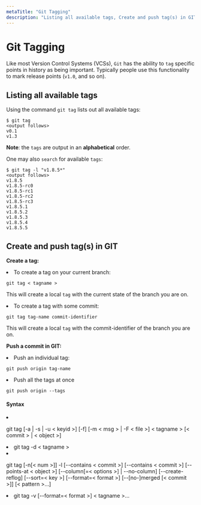 ```yaml
---
metaTitle: "Git Tagging"
description: "Listing all available tags, Create and push tag(s) in GIT"
---
```


# Git Tagging


Like most Version Control Systems (VCSs), `Git` has the ability to `tag` specific points in history as being important. Typically people use this functionality to mark release points (`v1.0`, and so on).



## Listing all available tags


Using the command `git tag` lists out all available tags:

```git
$ git tag
<output follows>
v0.1
v1.3

```

> 
**Note**: the `tags` are output in an **alphabetical** order.


One may also `search` for available `tags`:

```git
$ git tag -l "v1.8.5*"
<output follows>
v1.8.5
v1.8.5-rc0
v1.8.5-rc1
v1.8.5-rc2
v1.8.5-rc3
v1.8.5.1
v1.8.5.2
v1.8.5.3
v1.8.5.4
v1.8.5.5

```



## Create and push tag(s) in GIT


**Create a tag:**

<li>
To create a tag on your current branch:

```git
git tag < tagname >

```


This will create a local `tag` with the current state of the branch you are on.
</li>
<li>
To create a tag with some commit:

```git
git tag tag-name commit-identifier

```


This will create a local `tag` with the commit-identifier of the branch you are on.
</li>

**Push a commit in GIT:**

<li>
Push an individual tag:

```git
git push origin tag-name

```


</li>
<li>
Push all the tags at once

```git
git push origin --tags

```


</li>



#### Syntax


<li>
<p>git tag [-a | -s | -u < keyid >] [-f] [-m < msg > | -F < file >]
< tagname > [< commit > | < object >]</p>
</li>
<li>
git tag -d <  tagname​  >
</li>
<li>
<p>git tag [-n[< num >]] -l [--contains < commit >] [--contains < commit >]
[--points-at < object >] [--column[=< options >] | --no-column]
[--create-reflog] [--sort=< key >] [--format=< format >]
[--[no-]merged [< commit >]] [< pattern >…​]</p>
</li>
<li>
git tag -v [--format=< format >] < tagname >…​
</li>

